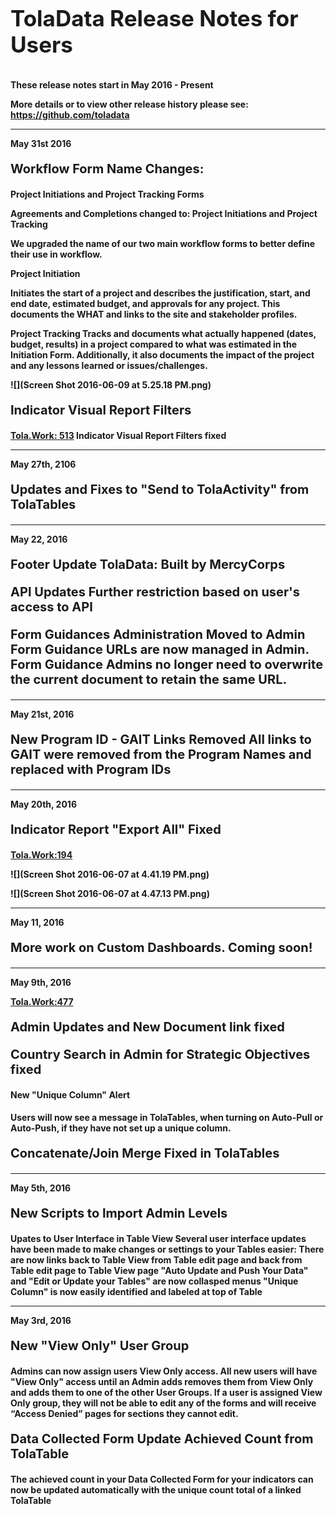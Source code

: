 
<p style="font-size:35px"> <b> TolaData Release Notes for Users


These release notes start in May 2016 - Present

More details or to view other release history please see: https://github.com/toladata



---



May 31st 2016



<p style="font-size:20px"> <b> Workflow Form Name Changes: 

<b> Project Initiations and Project Tracking Forms






Agreements and Completions changed to:
**Project Initiations and Project Tracking**

We upgraded the name of our two main workflow forms to better define their use in workflow. 

**Project Initiation**

Initiates the start of a project and describes the justification, start, and end date, estimated budget, and approvals for any project.  This documents the WHAT and links to the site and stakeholder profiles. 

**Project Tracking**
Tracks and documents what actually happened (dates, budget, results) in a project compared to what was estimated in the Initiation Form. Additionally, it also documents the impact of the project and any lessons learned or issues/challenges. 

![](Screen Shot 2016-06-09 at 5.25.18 PM.png)







<p style="font-size:20px"> <b>Indicator Visual Report Filters

<b>  [Tola.Work: 513](http://tola.work/helpdesk/tickets/513/)
Indicator Visual Report Filters fixed 









---



May 27th, 2106
<p style="font-size:20px"> <b>Updates and Fixes to "Send to TolaActivity" from TolaTables





---


May 22, 2016 
<p style="font-size:20px"> <b>Footer Update 
TolaData: Built by MercyCorps






<p style="font-size:20px"> <b>API Updates
Further restriction based on user's access to API

<p style="font-size:20px"> <b>Form Guidances Administration Moved to Admin
Form Guidance URLs are now managed in Admin. 
Form Guidance Admins no longer need to overwrite the current document to retain the same URL. 


---



May 21st, 2016

<p style="font-size:20px"> <b> New Program ID - GAIT Links Removed
All links to GAIT were removed from the Program Names and replaced with Program IDs



---


 May 20th, 2016

<p style="font-size:20px"> <b> Indicator Report "Export All" Fixed


<b>[Tola.Work:194](http://tola.work/helpdesk/tickets/194/) 






 

![](Screen Shot 2016-06-07 at 4.41.19 PM.png)

![](Screen Shot 2016-06-07 at 4.47.13 PM.png)











---
May 11, 2016


<p style="font-size:20px"> <b> More work on Custom Dashboards. Coming soon!




---
 May 9th, 2016 



<b> [Tola.Work:477](http://tola.work/helpdesk/tickets/477/)

<p style="font-size:20px"> <b> Admin Updates and New Document link fixed


<p style="font-size:20px"> <b> Country Search in Admin for Strategic Objectives fixed


#### New "Unique Column" Alert 


Users will now see a message in TolaTables, when turning on Auto-Pull or Auto-Push, if they have not set up a unique column.


<p style="font-size:20px"> <b> Concatenate/Join Merge Fixed in TolaTables


---
May 5th, 2016




<p style="font-size:20px"> <b> New Scripts to Import Admin Levels



Upates to User Interface in Table View
Several user interface updates have been made to make changes or settings to your Tables easier: 
There are now links back to Table View from Table edit page and back from Table edit page to Table View page
"Auto Update and Push Your Data" and  "Edit or Update your Tables" are now collasped menus
"Unique Column" is now easily identified and labeled at top of Table






---
 May 3rd, 2016




<p style="font-size:20px"> <b> New "View Only" User Group


Admins can now assign users View Only access. All new users will have "View Only" access until an Admin adds removes them from View Only and adds them to one of the other User Groups. If a user is assigned View Only group, they will not be able to edit any of the forms and will receive “Access Denied” pages for sections they cannot edit. 






<p style="font-size:20px"> <b> Data Collected Form Update Achieved Count from TolaTable


The achieved count in your Data Collected Form for your indicators can now be updated automatically with the unique count total of a linked TolaTable






















